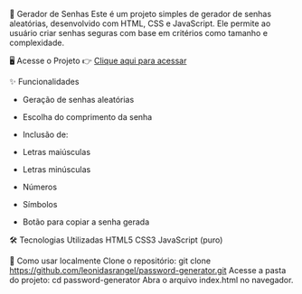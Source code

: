 🔐 Gerador de Senhas
Este é um projeto simples de gerador de senhas aleatórias, desenvolvido com HTML, CSS e JavaScript. Ele permite ao usuário criar senhas seguras com base em critérios como tamanho e complexidade.

🖥️ Acesse o Projeto
👉 [Clique aqui para acessar](https://leonidasrangel.github.io/password-generator/)

✨ Funcionalidades
* Geração de senhas aleatórias

* Escolha do comprimento da senha

* Inclusão de:

* Letras maiúsculas
* Letras minúsculas
* Números
* Símbolos
* Botão para copiar a senha gerada

🛠️ Tecnologias Utilizadas
HTML5
CSS3
JavaScript (puro)

📁 Como usar localmente
Clone o repositório:
git clone https://github.com/leonidasrangel/password-generator.git
Acesse a pasta do projeto:
cd password-generator
Abra o arquivo index.html no navegador.
